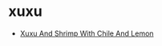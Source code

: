 # xuxu

 * [Xuxu And Shrimp With Chile And Lemon](../index/x/xuxu-and-shrimp-with-chile-and-lemon-354968.json)
